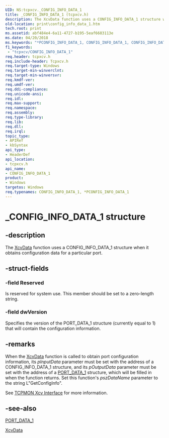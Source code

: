 ```yaml
---
UID: NS:tcpxcv._CONFIG_INFO_DATA_1
title: _CONFIG_INFO_DATA_1 (tcpxcv.h)
description: The XcvData function uses a CONFIG_INFO_DATA_1 structure when it obtains configuration data for a particular port.
old-location: print\config_info_data_1.htm
tech.root: print
ms.assetid: abf484e4-6a11-4727-b195-5eaf6683113e
ms.date: 04/20/2018
ms.keywords: "*PCONFIG_INFO_DATA_1, CONFIG_INFO_DATA_1, CONFIG_INFO_DATA_1 structure [Print Devices], PCONFIG_INFO_DATA_1, PCONFIG_INFO_DATA_1 structure pointer [Print Devices], _CONFIG_INFO_DATA_1, print.config_info_data_1, spoolfnc_b18027cc-7df5-452c-81cd-b62bfa5395f3.xml, tcpxcv/CONFIG_INFO_DATA_1, tcpxcv/PCONFIG_INFO_DATA_1"
f1_keywords:
 - "tcpxcv/CONFIG_INFO_DATA_1"
req.header: tcpxcv.h
req.include-header: Tcpxcv.h
req.target-type: Windows
req.target-min-winverclnt: 
req.target-min-winversvr: 
req.kmdf-ver: 
req.umdf-ver: 
req.ddi-compliance: 
req.unicode-ansi: 
req.idl: 
req.max-support: 
req.namespace: 
req.assembly: 
req.type-library: 
req.lib: 
req.dll: 
req.irql: 
topic_type:
- APIRef
- kbSyntax
api_type:
- HeaderDef
api_location:
- tcpxcv.h
api_name:
- CONFIG_INFO_DATA_1
product:
- Windows
targetos: Windows
req.typenames: CONFIG_INFO_DATA_1, *PCONFIG_INFO_DATA_1
---
```


# _CONFIG_INFO_DATA_1 structure


## -description


The <a href="https://docs.microsoft.com/previous-versions/ff564255(v=vs.85)">XcvData</a> function uses a CONFIG_INFO_DATA_1 structure when it obtains configuration data for a particular port.


## -struct-fields




### -field Reserved

Is reserved for system use. This member should be set to a zero-length string.


### -field dwVersion

Specifies the version of the PORT_DATA_1 structure (currently equal to 1) that will contain the configuration information.


## -remarks



When the <a href="https://docs.microsoft.com/previous-versions/ff564255(v=vs.85)">XcvData</a> function is called to obtain port configuration information, its <i>pInputData</i> parameter must be set with the address of a CONFIG_INFO_DATA_1 structure, and its <i>pOutputData</i> parameter must be set with the address of a <a href="https://docs.microsoft.com/windows-hardware/drivers/ddi/tcpxcv/ns-tcpxcv-_port_data_1">PORT_DATA_1</a> structure, which will be filled in when the function returns. Set this function's <i>pszDataName</i> parameter to the string L"GetConfigInfo". 

See <a href="https://docs.microsoft.com/windows-hardware/drivers/print/tcpmon-xcv-interface">TCPMON Xcv Interface</a> for more information.




## -see-also




<a href="https://docs.microsoft.com/windows-hardware/drivers/ddi/tcpxcv/ns-tcpxcv-_port_data_1">PORT_DATA_1</a>



<a href="https://docs.microsoft.com/previous-versions/ff564255(v=vs.85)">XcvData</a>
 

 

